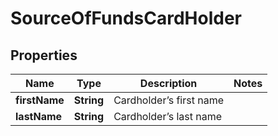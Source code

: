 # SourceOfFundsCardHolder

## Properties
Name | Type | Description | Notes
------------ | ------------- | ------------- | -------------
**firstName** | **String** | Cardholder’s first name | 
**lastName** | **String** | Cardholder’s last name | 
